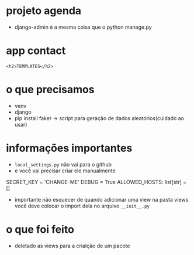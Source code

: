 # projeto agenda

- django-admin é a mesma coisa que o python manage.py

# app contact

    <h2>TEMPLATES</h2>

# o que precisamos
- venv
- django
- pip install faker -> script para geração de dados aleatórios(cuidado ao usar)

# informações importantes
- `local_settings.py` não vai para o github
- e você vai precisar criar ele manualmente

SECRET_KEY = 'CHANGE-ME'
DEBUG = True
ALLOWED_HOSTS: list[str] = []

- importante não esquecer de quando adicionar uma view na pasta views
você deve colocar o import dela no arquivo `__init__.py`

# o que foi feito

- deletado as views para a crialção de um pacote